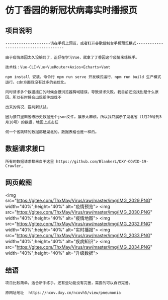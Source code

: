 # 仿丁香园的新冠状病毒实时播报页

## 项目说明
```
--------------------请在手机上预览，或者打开谷歌控制台手机预览模式--------------------------------------

由于疫情原因太久没编码了，正好在学习Vue，就拿了丁香园这个疫情来练练手。

技术栈：Vue-CLI+Vue+VueRouter+Axios+Echarts+Vant

npm install 安装，命令行 npm run serve 开发模式运行，npm run build 生产模式运行。cdn方面我没有过多的去优化。

同时请求多个数据接口的时候会报浏览器跨域错误，导致请求失败。我目前还没找到是什么原因。所以有时候会出现组件加载不

出来的情况，要刷新试试。

因为接口里面省级历史数据是个json文件。展示太麻烦。所以我只展示了湖北省（1月20号到3月10号）的数据，地图上点击任

何一个省跳转的数据都是湖北的。数据表格也是一样的。
```

## 数据请求接口
```
所有的数据请求都来自于这里 https://github.com/BlankerL/DXY-COVID-19-Crawler,
```
## 网页截图

<img src="https://gitee.com/ThxMay/Virus/raw/master/img/IMG_2029.PNG" width="40%";height="40%" alt="疫情预览">
<img src="https://gitee.com/ThxMay/Virus/raw/master/img/IMG_2030.PNG" width="40%";height="40%" alt="疫情地图">
<img src="https://gitee.com/ThxMay/Virus/raw/master/img/IMG_2032.PNG" width="40%";height="40%" alt="实时播报">
<img src="https://gitee.com/ThxMay/Virus/raw/master/img/IMG_2033.PNG" width="40%";height="40%" alt="疾病知识">
<img src="https://gitee.com/ThxMay/Virus/raw/master/img/IMG_2034.PNG" width="40%";height="40%" alt="升级数据">
## 结语
```
项目比较简单，适合新手练手。还有些功能没有完善，需要的可以自行完善。

原网址地址  https://ncov.dxy.cn/ncovh5/view/pneumonia
```